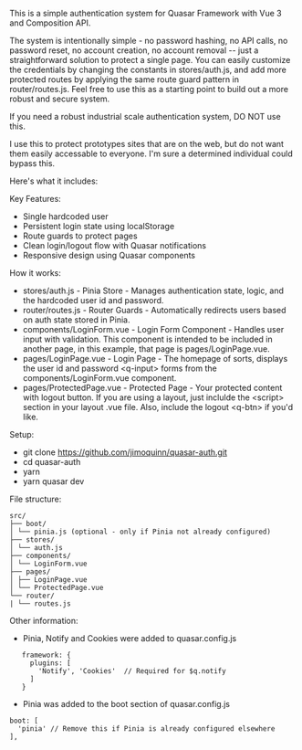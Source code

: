 This is a simple authentication system for Quasar Framework with
Vue 3 and Composition API.

The system is intentionally simple - no password hashing, no API calls,
no password reset, no account creation, no account removal -- just
a straightforward solution to protect a single page. You can
easily customize the credentials by changing the constants in
stores/auth.js, and add more protected routes by applying the same
route guard pattern in router/routes.js. Feel free to use this as
a starting point to build out a more robust and secure system.

If you need a robust industrial scale authentication system, DO NOT
use this.

I use this to protect prototypes sites that are on the web, but do
not want them easily accessable to everyone. I'm sure a determined
individual could bypass this.

Here's what it includes:

Key Features:

- Single hardcoded user
- Persistent login state using localStorage
- Route guards to protect pages
- Clean login/logout flow with Quasar notifications
- Responsive design using Quasar components

How it works:

- stores/auth.js - Pinia Store - Manages authentication state, logic, and
  the hardcoded user id and password.
- router/routes.js - Router Guards - Automatically redirects users
  based on auth state stored in Pinia.
- components/LoginForm.vue - Login Form Component - Handles user input
  with validation. This component is intended to be included in another
  page, in this example, that page is pages/LoginPage.vue.
- pages/LoginPage.vue - Login Page - The homepage of sorts, displays the user
  id and password &lt;q-input&gt; forms from the components/LoginForm.vue
  component.
- pages/ProtectedPage.vue - Protected Page - Your protected content with
  logout button. If you are using a layout, just inclulde the &lt;script&gt;
  section in your layout .vue file. Also, include the logout &lt;q-btn&gt;
  if you'd like.

Setup:

- git clone https://github.com/jimoquinn/quasar-auth.git
- cd quasar-auth
- yarn
- yarn quasar dev

File structure:

```
src/
├── boot/
│ └── pinia.js (optional - only if Pinia not already configured)
├── stores/
│ └── auth.js
├── components/
│ └── LoginForm.vue
├── pages/
│ ├── LoginPage.vue
│ └── ProtectedPage.vue
└── router/
| └── routes.js
```

Other information:

- Pinia, Notify and Cookies were added to quasar.config.js

```
   framework: {
     plugins: [
       'Notify', 'Cookies'  // Required for $q.notify
     ]
   }
```

- Pinia was added to the boot section of quasar.config.js

```
boot: [
  'pinia' // Remove this if Pinia is already configured elsewhere
],
```
